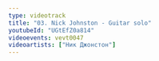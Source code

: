 ```yaml
---
type: videotrack
title: "03. Nick Johnston - Guitar solo"
youtubeId: "UGtEfZ0a814"
videoevents: vevt0047
videoartists: ["Ник Джонстон"]
---
```


